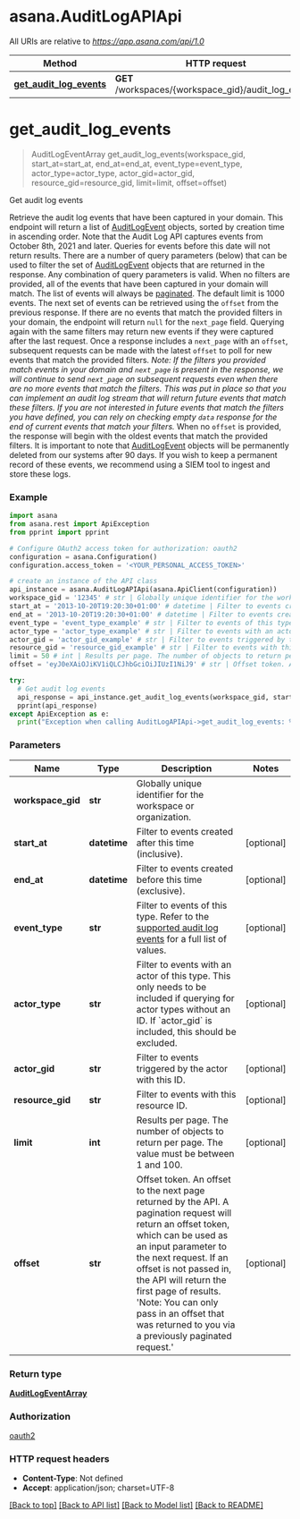 # asana.AuditLogAPIApi

All URIs are relative to *https://app.asana.com/api/1.0*

Method | HTTP request | Description
------------- | ------------- | -------------
[**get_audit_log_events**](AuditLogAPIApi.md#get_audit_log_events) | **GET** /workspaces/{workspace_gid}/audit_log_events | Get audit log events

# **get_audit_log_events**
> AuditLogEventArray get_audit_log_events(workspace_gid, start_at=start_at, end_at=end_at, event_type=event_type, actor_type=actor_type, actor_gid=actor_gid, resource_gid=resource_gid, limit=limit, offset=offset)

Get audit log events

Retrieve the audit log events that have been captured in your domain.  This endpoint will return a list of [AuditLogEvent](/reference/audit-log-api) objects, sorted by creation time in ascending order. Note that the Audit Log API captures events from October 8th, 2021 and later. Queries for events before this date will not return results.  There are a number of query parameters (below) that can be used to filter the set of [AuditLogEvent](/reference/audit-log-api) objects that are returned in the response. Any combination of query parameters is valid. When no filters are provided, all of the events that have been captured in your domain will match.  The list of events will always be [paginated](/docs/pagination). The default limit is 1000 events. The next set of events can be retrieved using the `offset` from the previous response. If there are no events that match the provided filters in your domain, the endpoint will return `null` for the `next_page` field. Querying again with the same filters may return new events if they were captured after the last request. Once a response includes a `next_page` with an `offset`, subsequent requests can be made with the latest `offset` to poll for new events that match the provided filters.  *Note: If the filters you provided match events in your domain and `next_page` is present in the response, we will continue to send `next_page` on subsequent requests even when there are no more events that match the filters. This was put in place so that you can implement an audit log stream that will return future events that match these filters. If you are not interested in future events that match the filters you have defined, you can rely on checking empty `data` response for the end of current events that match your filters.*  When no `offset` is provided, the response will begin with the oldest events that match the provided filters. It is important to note that [AuditLogEvent](/reference/audit-log-api) objects will be permanently deleted from our systems after 90 days. If you wish to keep a permanent record of these events, we recommend using a SIEM tool to ingest and store these logs.

### Example
```python
import asana
from asana.rest import ApiException
from pprint import pprint

# Configure OAuth2 access token for authorization: oauth2
configuration = asana.Configuration()
configuration.access_token = '<YOUR_PERSONAL_ACCESS_TOKEN>'

# create an instance of the API class
api_instance = asana.AuditLogAPIApi(asana.ApiClient(configuration))
workspace_gid = '12345' # str | Globally unique identifier for the workspace or organization.
start_at = '2013-10-20T19:20:30+01:00' # datetime | Filter to events created after this time (inclusive). (optional)
end_at = '2013-10-20T19:20:30+01:00' # datetime | Filter to events created before this time (exclusive). (optional)
event_type = 'event_type_example' # str | Filter to events of this type. Refer to the [supported audit log events](/docs/audit-log-events#supported-audit-log-events) for a full list of values. (optional)
actor_type = 'actor_type_example' # str | Filter to events with an actor of this type. This only needs to be included if querying for actor types without an ID. If `actor_gid` is included, this should be excluded. (optional)
actor_gid = 'actor_gid_example' # str | Filter to events triggered by the actor with this ID. (optional)
resource_gid = 'resource_gid_example' # str | Filter to events with this resource ID. (optional)
limit = 50 # int | Results per page. The number of objects to return per page. The value must be between 1 and 100. (optional)
offset = 'eyJ0eXAiOJiKV1iQLCJhbGciOiJIUzI1NiJ9' # str | Offset token. An offset to the next page returned by the API. A pagination request will return an offset token, which can be used as an input parameter to the next request. If an offset is not passed in, the API will return the first page of results. 'Note: You can only pass in an offset that was returned to you via a previously paginated request.' (optional)

try:
  # Get audit log events
  api_response = api_instance.get_audit_log_events(workspace_gid, start_at=start_at, end_at=end_at, event_type=event_type, actor_type=actor_type, actor_gid=actor_gid, resource_gid=resource_gid, limit=limit, offset=offset)
  pprint(api_response)
except ApiException as e:
  print("Exception when calling AuditLogAPIApi->get_audit_log_events: %s\n" % e)
```

### Parameters

Name | Type | Description  | Notes
------------- | ------------- | ------------- | -------------
 **workspace_gid** | **str**| Globally unique identifier for the workspace or organization. | 
 **start_at** | **datetime**| Filter to events created after this time (inclusive). | [optional] 
 **end_at** | **datetime**| Filter to events created before this time (exclusive). | [optional] 
 **event_type** | **str**| Filter to events of this type. Refer to the [supported audit log events](/docs/audit-log-events#supported-audit-log-events) for a full list of values. | [optional] 
 **actor_type** | **str**| Filter to events with an actor of this type. This only needs to be included if querying for actor types without an ID. If &#x60;actor_gid&#x60; is included, this should be excluded. | [optional] 
 **actor_gid** | **str**| Filter to events triggered by the actor with this ID. | [optional] 
 **resource_gid** | **str**| Filter to events with this resource ID. | [optional] 
 **limit** | **int**| Results per page. The number of objects to return per page. The value must be between 1 and 100. | [optional] 
 **offset** | **str**| Offset token. An offset to the next page returned by the API. A pagination request will return an offset token, which can be used as an input parameter to the next request. If an offset is not passed in, the API will return the first page of results. &#x27;Note: You can only pass in an offset that was returned to you via a previously paginated request.&#x27; | [optional] 

### Return type

[**AuditLogEventArray**](AuditLogEventArray.md)

### Authorization

[oauth2](../README.md#oauth2)

### HTTP request headers

 - **Content-Type**: Not defined
 - **Accept**: application/json; charset=UTF-8

[[Back to top]](#) [[Back to API list]](../README.md#documentation-for-api-endpoints) [[Back to Model list]](../README.md#documentation-for-models) [[Back to README]](../README.md)

